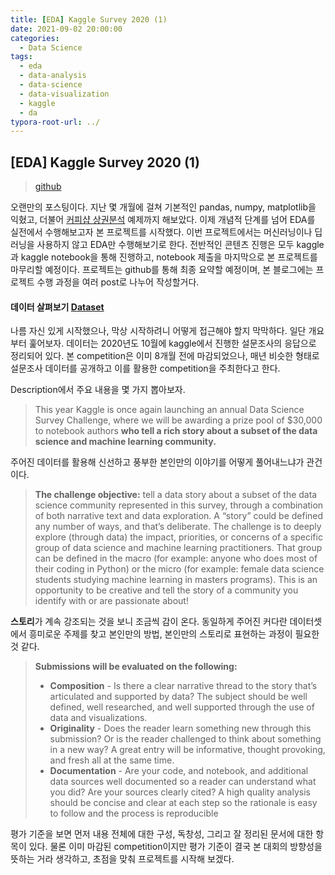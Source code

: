 ```yaml
---
title: [EDA] Kaggle Survey 2020 (1)
date: 2021-09-02 20:00:00
categories:
  - Data Science
tags:
  - eda
  - data-analysis
  - data-science
  - data-visualization
  - kaggle
  - da
typora-root-url: ../
---
```




## [EDA] Kaggle Survey 2020 (1)

> [github](https://github.com/sbj6364/kagglesurvey2020)



오랜만의 포스팅이다. 지난 몇 개월에 걸쳐 기본적인 pandas, numpy, matplotlib을 익혔고, 더불어 [커피샵 상권분석](https://github.com/sbj6364/coffeeshop-commercial-analysis) 예제까지 해보았다. 이제 개념적 단계를 넘어 EDA를 실전에서 수행해보고자 본 프로젝트를 시작했다. 이번 프로젝트에서는 머신러닝이나 딥러닝을 사용하지 않고 EDA만 수행해보기로 한다. 전반적인 콘텐츠 진행은 모두 kaggle과 kaggle notebook을 통해 진행하고, notebook 제출을 마지막으로 본 프로젝트를 마무리할 예정이다. 프로젝트는 github를 통해 최종 요약할 예정이며, 본 블로그에는 프로젝트 수행 과정을 여러 post로 나누어 작성할거다.



#### 데이터 살펴보기 [Dataset](https://www.kaggle.com/c/kaggle-survey-2020)

나름 자신 있게 시작했으나, 막상 시작하려니 어떻게 접근해야 할지 막막하다. 일단 개요부터 훑어보자. 데이터는 2020년도 10월에 kaggle에서 진행한 설문조사의 응답으로 정리되어 있다. 본 competition은 이미 8개월 전에 마감되었으나, 매년 비슷한 형태로 설문조사 데이터를 공개하고 이를 활용한 competition을 주최한다고 한다.

Description에서 주요 내용을 몇 가지 뽑아보자.

> This year Kaggle is once again launching an annual Data Science Survey Challenge, where we will be awarding a prize pool of $30,000 to notebook authors **who tell a rich story about a subset of the data science and machine learning community.**

주어진 데이터를 활용해 신선하고 풍부한 본인만의 이야기를 어떻게 풀어내느냐가 관건이다.



> **The challenge objective:** tell a data story about a subset of the data science community represented in this survey, through a combination of both narrative text and data exploration. A “story” could be defined any number of ways, and that’s deliberate. The challenge is to deeply explore (through data) the impact, priorities, or concerns of a specific group of data science and machine learning practitioners. That group can be defined in the macro (for example: anyone who does most of their coding in Python) or the micro (for example: female data science students studying machine learning in masters programs). This is an opportunity to be creative and tell the story of a community you identify with or are passionate about!

**스토리**가 계속 강조되는 것을 보니 조금씩 감이 온다. 동일하게 주어진 커다란 데이터셋에서 흥미로운 주제를 찾고 본인만의 방법, 본인만의 스토리로 표현하는 과정이 필요한 것 같다.



>**Submissions will be evaluated on the following:**
>
>- **Composition** - Is there a clear narrative thread to the story that’s articulated and supported by data? The subject should be well defined, well researched, and well supported through the use of data and visualizations.
>- **Originality** - Does the reader learn something new through this submission? Or is the reader challenged to think about something in a new way? A great entry will be informative, thought provoking, and fresh all at the same time.
>- **Documentation** - Are your code, and notebook, and additional data sources well documented so a reader can understand what you did? Are your sources clearly cited? A high quality analysis should be concise and clear at each step so the rationale is easy to follow and the process is reproducible

평가 기준을 보면 먼저 내용 전체에 대한 구성, 독창성, 그리고 잘 정리된 문서에 대한 항목이 있다. 물론 이미 마감된 competition이지만 평가 기준이 결국 본 대회의 방향성을 뜻하는 거라 생각하고, 초점을 맞춰 프로젝트를 시작해 보겠다.





























